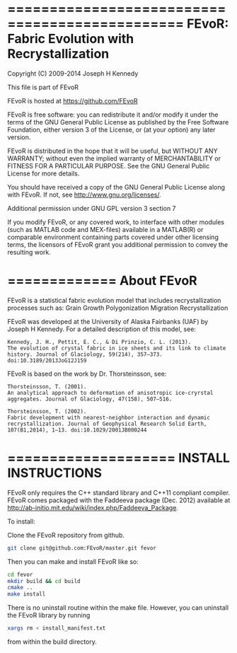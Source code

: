 ===============================================
 FEvoR: Fabric Evolution with Recrystallization
===============================================
Copyright (C) 2009-2014  Joseph H Kennedy

This file is part of FEvoR

FEvoR is hosted at https://github.com/FEvoR

FEvoR is free software: you can redistribute it and/or modify it under the 
terms of the GNU General Public License as published by the Free Software 
Foundation, either version 3 of the License, or (at your option) any later 
version.

FEvoR is distributed in the hope that it will be useful, but WITHOUT ANY 
WARRANTY; without even the implied warranty of MERCHANTABILITY or FITNESS 
FOR A PARTICULAR PURPOSE.  See the GNU General Public License for more 
details.

You should have received a copy of the GNU General Public License along 
with FEvoR.  If not, see <http://www.gnu.org/licenses/>.

Additional permission under GNU GPL version 3 section 7

If you modify FEvoR, or any covered work, to interface with
other modules (such as MATLAB code and MEX-files) available in a
MATLAB(R) or comparable environment containing parts covered
under other licensing terms, the licensors of FEvoR grant
you additional permission to convey the resulting work.

=============
 About FEvoR
=============

FEvoR is a statistical fabric evolution model that includes 
recrystallization processes such as:
    Grain Growth
    Polygonization
    Migration Recrystallization

FEvoR was developed at the University of Alaska Fairbanks (UAF) by 
Joseph H Kennedy. For a detailed description of this model, see:
 
    Kennedy, J. H., Pettit, E. C., & Di Prinzio, C. L. (2013). 
    The evolution of crystal fabric in ice sheets and its link to climate 
    history. Journal of Glaciology, 59(214), 357–373. 
    doi:10.3189/2013JoG12J159

FEvoR is based on the work by Dr. Thorsteinsson, see:

    Thorsteinsson, T. (2001). 
    An analytical approach to deformation of anisotropic ice-cryrstal 
    aggregates. Journal of Glaciology, 47(158), 507–516.
    
    Thorsteinsson, T. (2002). 
    Fabric development with nearest-neighbor interaction and dynamic 
    recrystallization. Journal of Geophysical Research Solid Earth, 
    107(B1,2014), 1–13. doi:10.1029/2001JB000244

====================
INSTALL INSTRUCTIONS
====================

FEvoR only requires the C++ standard library and C++11 compliant compiler.
FEvoR comes packaged with the Faddeeva package (Dec. 2012) available at
<http://ab-initio.mit.edu/wiki/index.php/Faddeeva_Package>.

To install:

Clone the FEvoR repository from github. 

```bash
git clone git@github.com:FEvoR/master.git fevor
```

Then you can make and install FEvoR like so:

```bash
cd fevor
mkdir build && cd build
cmake ..
make install
```
There is no uninstall routine within the make file. However, you can uninstall
the FEvoR library by running

```bash
xargs rm < install_manifest.txt
```

from within the build directory. 
